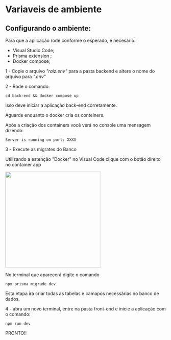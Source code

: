 # Variaveis de ambiente

## Configurando o ambiente:

Para que a aplicação rode conforme o esperado, é necesário:

- Visual Studio Code;
- Prisma extension ;
- Docker compose;

1 - Copie o arquivo _"raiz.env"_ para a pasta backend e altere o nome do arquivo para _".env"_

2 - Rode o comando:

``` cd back-end && docker compose up ```

Isso deve iniciar a aplicação back-end corretamente.

Aguarde enquanto o docker cria os conteiners.

Após a criação dos containers você verá no console uma mensagem dizendo:

<code>Server is running on port: XXXX</code>

3 - Execute as migrates do Banco

Utilizando a estenção "Docker" no Visual Code clique com o botão direito no container app 

<img src="./assets/image1.png" width="300px"/>

No terminal que aparecerá digite o comando 

<code>npx prisma migrade dev</code>

Esta etapa irá criar todas as tabelas e camapos necessárias no banco de dados. 

4 - abra um novo terminal, entre na pasta front-end e inicie a aplicação com o comando: 

<code>npm run dev</code>

PRONTO!! 


